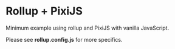 # Rollup + PixiJS

Minimum example using rollup and PixiJS with vanilla JavaScript.

Please see **rollup.config.js** for more specifics.